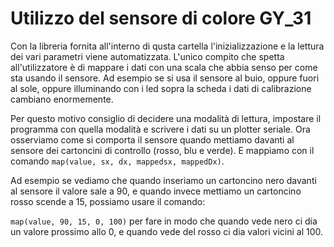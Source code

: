 # Utilizzo del sensore di colore GY_31

Con la libreria fornita all'interno di qusta cartella l'inizializzazione e la lettura dei vari parametri viene automatizzata. L'unico compito che spetta all'utilizzatore è di mappare i dati con una scala che abbia senso per come sta usando il sensore. Ad esempio se si usa il sensore al buio, oppure fuori al sole, oppure illuminando con i led sopra la scheda i dati di calibrazione cambiano enormemente.

Per questo motivo consiglio di decidere una modalità di lettura, impostare il programma con quella modalità e scrivere i dati su un plotter seriale. Ora osserviamo come si comporta il sensore quando mettiamo davanti al sensore dei cartoncini di controllo (rosso, blu e verde). E mappiamo con il comando `map(value, sx, dx, mappedsx, mappedDx)`.

Ad esempio se vediamo che quando inseriamo un cartoncino nero davanti al sensore il valore sale a 90, e quando invece mettiamo un cartoncino rosso scende a 15, possiamo usare il comando:

`map(value, 90, 15, 0, 100)` per fare in modo che quando vede nero ci dia un valore prossimo allo 0, e quando vede del rosso ci dia valori vicini al 100.
